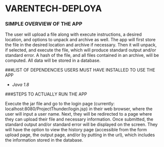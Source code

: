 # VARENTECH-DEPLOYA
### SIMPLE OVERVIEW OF THE APP

  The user will upload a file along with execute instructions, a desired location, and options to unpack and archive as well. The app will first store the file in the desired location and archive if necessary. Then it will unpack, if selected, and execute the file, which will produce standard output and/or standard error. A hash of the file, and all files contained in an archive, will be computed. All data will be stored in a database. 

###LIST OF DEPENDENCIES USERS MUST HAVE INSTALLED TO USE THE APP
 
  - *Java 1.8*

###STEPS TO ACTUALLY RUN THE APP
  
  Execute the jar file and go to the login page (currently: localhost:8080/ProjectThunder/login.jsp)  in their web browser, where the user will input a user name. Next, they will be redirected to a page where they can upload their file and necessary information. Once submitted, the standard output and/or standard error will be displayed on the screen. They will have the option to view the history page (accessible from the form upload page, the output page, and/or by putting in the url), which includes the information stored in the database. 
